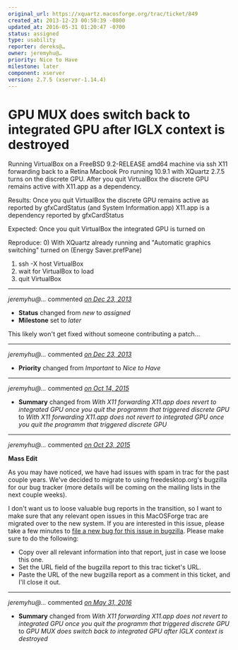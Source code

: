 ```yaml
---
original_url: https://xquartz.macosforge.org/trac/ticket/849
created_at: 2013-12-23 00:50:39 -0800
updated_at: 2016-05-31 01:20:47 -0700
status: assigned
type: usability
reporter: dereks@…
owner: jeremyhu@…
priority: Nice to Have
milestone: later
component: xserver
version: 2.7.5 (xserver-1.14.4)
---
```


GPU MUX does switch back to integrated GPU after IGLX context is destroyed
==========================================================================


Running VirtualBox on a FreeBSD 9.2-RELEASE amd64 machine via ssh X11 forwarding back to a Retina Macbook Pro running 10.9.1 with XQuartz 2.7.5 turns on the discrete GPU. After you quit VirtualBox the discrete GPU remains active with X11.app as a dependency.

Results:
Once you quit VirtualBox the discrete GPU remains active as reported by gfxCardStatus (and System Information.app)
X11.app is a dependency reported by gfxCardStatus

Expected:
Once you quit VirtualBox the integrated GPU is turned on

Reproduce:
0) With XQuartz already running and "Automatic graphics switching" turned on (Energy Saver.prefPane)
1) ssh -X host VirtualBox
2) wait for VirtualBox to load
3) quit VirtualBox



---

*jeremyhu@…* commented *[on Dec 23, 2013](https://xquartz.macosforge.org/trac/ticket/849#comment:1 "December 23, 2013 at 12:57 AM PST")*

-   **Status** changed from *new* to *assigned*
-   **Milestone** set to *later*

This likely won't get fixed without someone contributing a patch...



---

*jeremyhu@…* commented *[on Dec 23, 2013](https://xquartz.macosforge.org/trac/ticket/849#comment:2 "December 23, 2013 at 12:57 AM PST")*

-   **Priority** changed from *Important* to *Nice to Have*



---

*jeremyhu@…* commented *[on Oct 14, 2015](https://xquartz.macosforge.org/trac/ticket/849#comment:420 "October 14, 2015 at 6:41 PM PDT")*

-   **Summary** changed from *With X11 forwarding X11.app does revert to integrated GPU once you quit the programm that triggered discrete GPU* to *With X11 forwarding X11.app does not revert to integrated GPU once you quit the programm that triggered discrete GPU*



---

*jeremyhu@…* commented *[on Oct 23, 2015](https://xquartz.macosforge.org/trac/ticket/849#comment:421 "October 23, 2015 at 10:27 AM PDT")*

**Mass Edit**

As you may have noticed, we have had issues with spam in trac for the past couple years. We've decided to migrate to using freedesktop.org's bugzilla for our bug tracker (more details will be coming on the mailing lists in the next couple weeks).

I don't want us to loose valuable bug reports in the transition, so I want to make sure that any relevant open issues in this MacOSForge trac are migrated over to the new system. If you are interested in this issue, please take a few minutes to [file a new bug for this issue in bugzilla](https://bugs.freedesktop.org/enter_bug.cgi?product=XQuartz&component=New%20Bugs). Please make sure to do the following:

-   Copy over all relevant information into that report, just in case we loose this one.
-   Set the URL field of the bugzilla report to this trac ticket's URL.
-   Paste the URL of the new bugzilla report as a comment in this ticket, and I'll close it out.



---

*jeremyhu@…* commented *[on May 31, 2016](https://xquartz.macosforge.org/trac/ticket/849#comment:422 "May 31, 2016 at 1:20 AM PDT")*

-   **Summary** changed from *With X11 forwarding X11.app does not revert to integrated GPU once you quit the programm that triggered discrete GPU* to *GPU MUX does switch back to integrated GPU after IGLX context is destroyed*



